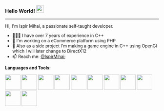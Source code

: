 ### Hello World! <img src="https://media.giphy.com/media/hvRJCLFzcasrR4ia7z/giphy.gif" width="25px">

<hr/>

Hi, I'm Ispir Mihai, a passionate self-taught developer.

- 👨🏽‍💻 I have over 7 years of experience in C++
- 🌱 I'm working on a eCommerce platform using PHP
- 💬 Also as a side project I'm making a game engine in C++ using OpenGl which I will later change to DirectX12
- 📫 Reach me: [@IspirMihai](mailto:mihaimechanic@gmail.com);

**Languages and Tools:**  

<img width="50" src="https://cdn.jsdelivr.net/gh/devicons/devicon@latest/icons/cplusplus/cplusplus-original.svg">
<img width="50" src="https://cdn.jsdelivr.net/gh/devicons/devicon@latest/icons/arduino/arduino-original.svg">
<img width="50" src="https://cdn.jsdelivr.net/gh/devicons/devicon@latest/icons/python/python-original.svg">
<img width="50" src="https://cdn.jsdelivr.net/gh/devicons/devicon@latest/icons/html5/html5-original.svg">
<img width="50" src="https://cdn.jsdelivr.net/gh/devicons/devicon@latest/icons/css3/css3-original.svg">
<img width="50" src="https://cdn.jsdelivr.net/gh/devicons/devicon@latest/icons/php/php-original.svg">
<img width="50" src="https://cdn.jsdelivr.net/gh/devicons/devicon@latest/icons/unity/unity-original.svg">
<img width="50" src="https://cdn.jsdelivr.net/gh/devicons/devicon@latest/icons/photoshop/photoshop-plain.svg">
<img width="50" src="https://cdn.jsdelivr.net/gh/devicons/devicon@latest/icons/illustrator/illustrator-plain.svg">
<img width="50" src="https://cdn.jsdelivr.net/gh/devicons/devicon@latest/icons/aftereffects/aftereffects-plain.svg">
<img width="50" src="https://cdn.jsdelivr.net/gh/devicons/devicon@latest/icons/blender/blender-original.svg">
